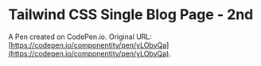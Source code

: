 # Tailwind CSS Single Blog Page - 2nd

A Pen created on CodePen.io. Original URL: [https://codepen.io/componentity/pen/yLObvQa](https://codepen.io/componentity/pen/yLObvQa).


